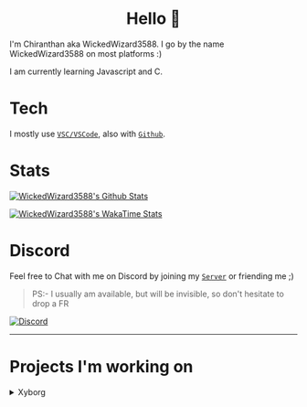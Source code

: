 <h1 align = "center">Hello 👋</h1>

I'm Chiranthan aka WickedWizard3588. I go by the name WickedWizard3588 on most platforms :)

I am currently learning Javascript and C.

# Tech

I mostly use [`VSC/VSCode`](https://code.visualstudio.com/), also with [`Github`](https://github.com/).


# Stats

[![WickedWizard3588's Github Stats](https://github-readme-stats.vercel.app/api?username=WickedWizard3588&count_private=true&theme=dark)](https://github.com/WickedWizard3588)

[![WickedWizard3588's WakaTime Stats](https://github-readme-stats.vercel.app/api/wakatime?username=e8c397a1-a854-4330-8f26-3a692c5f6173&layout=compact&theme=dark)](https://github.com/WickedWizard3588)

# Discord

Feel free to Chat with me on Discord by joining my [`Server`](https://dsc.gg/gamerscorner) or friending me ;)

> PS:- I usually am available, but will be invisible, so don't hesitate to drop a FR

[![Discord](https://discord.c99.nl/widget/theme-3/719421577086894101.png)](https://dsc.gg/gamerscorner)

---

# Projects I'm working on

<details>
    <summary>Xyborg</summary>
    <br>
    Xyborg, a multi-functional Discord Bot I'm working on. It is still in Beta Stage and not even halfway completed. Around 15 commands, including Owner Only ones. You can invite it <a href = "https://dsc.gg/invitexyborg" target = "_blank">here</a> and find the Support Server <a href = "https://dsc.gg/xyborg" target = "_blank">here</a>.
    </br>
</details